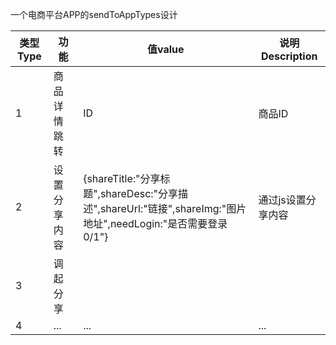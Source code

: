 一个电商平台APP的sendToAppTypes设计   

类型Type | 功能 | 值value | 说明Description
---|---|---|---
1 | 商品详情 跳转 | ID | 商品ID
2 | 设置分享内容 | {shareTitle:"分享标题",shareDesc:"分享描述",shareUrl:"链接",shareImg:"图片地址",needLogin:"是否需要登录0/1"} | 通过js设置分享内容
3 | 调起分享 |  | 
4 | ... | ... | ...
